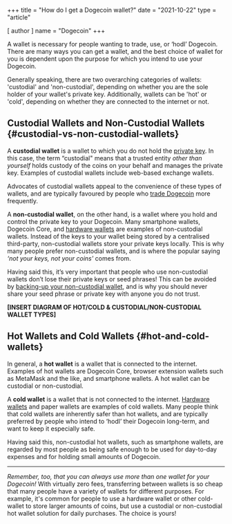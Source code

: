 +++
title = "How do I get a Dogecoin wallet?"
date = "2021-10-22"
type = "article"

[ author ]
  name = "Dogecoin"
+++
 
A wallet is necessary for people wanting to trade, use, or ‘hodl’ Dogecoin. There are many ways you can get a wallet, and the best choice of wallet for you is dependent upon the purpose for which you intend to use your Dogecoin. 

Generally speaking, there are two overarching categories of wallets: 'custodial' and 'non-custodial', depending on whether you are the sole holder of your wallet's private key. Additionally, wallets can be 'hot' or 'cold', depending on whether they are connected to the internet or not.

## Custodial Wallets and Non-Custodial Wallets {#custodial-vs-non-custodial-wallets}

A **custodial wallet** is a wallet to which you do not hold the [private key](dogepedia/articles/how-to-backup-a-wallet). In this case, the term “custodial" means that a trusted entity *other than yourself* holds custody of the coins on your behalf and manages the private key. Examples of custodial wallets include web-based exchange wallets. 

Advocates of custodial wallets appeal to the convenience of these types of wallets, and are typically favoured by people who [trade Dogecoin](dogepedia/articles/get-dogecoin) more frequently.

A **non-custodial wallet**, on the other hand, is a wallet where you hold and control the private key to your Dogecoin. Many smartphone wallets, Dogecoin Core, and [hardware wallets](/dogepedia/articles/dogecoin-hardware-wallets) are examples of non-custodial wallets. Instead of the keys to your wallet being stored by a centralised third-party, non-custodial wallets store your private keys locally. This is why many people prefer non-custodial wallets, and is where the popular saying *‘not your keys, not your coins'* comes from. 

Having said this, it’s very important that people who use non-custodial wallets don’t lose their private keys or seed phrases! This can be avoided by [backing-up your non-custodial wallet](/dogepedia/articles/how-to-backup-a-wallet), and is why you should never share your seed phrase or private key with anyone you do not trust.

**[INSERT DIAGRAM OF HOT/COLD & CUSTODIAL/NON-CUSTODIAL WALLET TYPES]**

## Hot Wallets and Cold Wallets {#hot-and-cold-wallets}

In general, a **hot wallet** is a wallet that is connected to the internet. Examples of hot wallets are Dogecoin Core, browser extension wallets such as MetaMask and the like, and smartphone wallets. A hot wallet can be custodial or non-custodial.

A **cold wallet** is a wallet that is not connected to the internet. [Hardware wallets](/dogepedia/articles/dogecoin-hardware-wallets) and paper wallets are examples of cold wallets. Many people think that cold wallets are inherently safer than hot wallets, and are typically preferred by people who intend to ‘hodl’ their Dogecoin long-term, and want to keep it especially safe. 

Having said this, non-custodial hot wallets, such as smartphone wallets, are regarded by most people as being safe enough to be used for day-to-day expenses and for holding small amounts of Dogecoin.

***

*Remember, too, that you can always use more than one wallet for your Dogecoin!* With virtually zero fees, transferring between wallets is so cheap that many people have a variety of wallets for different purposes. For example, it's common for people to use a hardware wallet or other cold-wallet to store larger amounts of coins, but use a custodial or non-custodial hot wallet solution for daily purchases. The choice is yours!